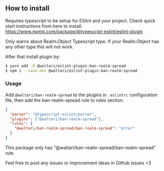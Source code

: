 ## How to install

Requires typescript to be setup for ESlint and your project. Check quick start instructions from here to install: https://www.npmjs.com/package/@typescript-eslint/eslint-plugin

Only warns about Realm.Object Typescript type. If your Realm.Object has any other type this will not work.

After that install plugin by:

```bash
$ yarn add -D @waltari/eslint-plugin-ban-realm-spread
$ npm i --save-dev @waltari/eslint-plugin-ban-realm-spread
```

### Usage

Add `@waltari/ban-realm-spread` to the plugins in `.eslintrc` configuration file, then add the ban-realm-spread rule to rules section.

```json
{
  "parser": "@typescript-eslint/parser",
  "plugins": ["@waltari/ban-realm-spread"],
  "rules": {
    "@waltari/ban-realm-spread/ban-realm-spread": "error"
  }
}
```

This package only has "@waltari/ban-realm-spread/ban-realm-spread" rule.

Feel free to post any issues or improvement ideas in Github issues <3
